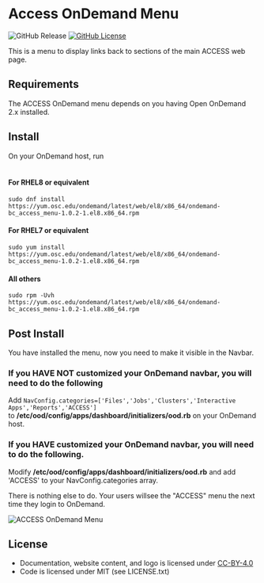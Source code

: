 # Access OnDemand Menu

![GitHub Release](https://img.shields.io/github/release/osc/bc_access_menu.svg)
[![GitHub License](https://img.shields.io/badge/license-MIT-green.svg)](https://opensource.org/licenses/MIT)

This is a menu to display links back to sections of the main ACCESS web page.

## Requirements
The ACCESS OnDemand menu depends on you having Open OnDemand 2.x installed.

## Install
On your OnDemand host, run<br /><br />
#### For RHEL8 or equivalent
```sudo dnf install https://yum.osc.edu/ondemand/latest/web/el8/x86_64/ondemand-bc_access_menu-1.0.2-1.el8.x86_64.rpm```

#### For RHEL7 or equivalent
```sudo yum install https://yum.osc.edu/ondemand/latest/web/el8/x86_64/ondemand-bc_access_menu-1.0.2-1.el8.x86_64.rpm```

#### All others
```sudo rpm -Uvh https://yum.osc.edu/ondemand/latest/web/el8/x86_64/ondemand-bc_access_menu-1.0.2-1.el8.x86_64.rpm```

## Post Install
You have installed the menu, now you need to make it visible in the Navbar.

### If you **HAVE NOT** customized your OnDemand navbar, you will need to do the following
Add
```NavConfig.categories=['Files','Jobs','Clusters','Interactive Apps','Reports','ACCESS'] ``` 
<br />
to **/etc/ood/config/apps/dashboard/initializers/ood.rb** on your OnDemand host.

### If you **HAVE** customized your OnDemand navbar, you will need to do the following.
Modify **/etc/ood/config/apps/dashboard/initializers/ood.rb** and add 'ACCESS' to your NavConfig.categories array.


There is nothing else to do.  Your users willsee the "ACCESS" menu the next time they login to OnDemand.

![ACCESS OnDemand Menu](https://github.com/OSC/bc_access_menu/blob/main/access_ondemand.PNG)

## License

* Documentation, website content, and logo is licensed under
  [CC-BY-4.0](https://creativecommons.org/licenses/by/4.0/)
* Code is licensed under MIT (see LICENSE.txt)



